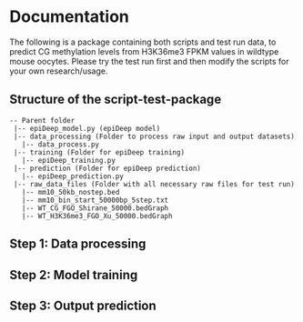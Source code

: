 # Documentation

The following is a package containing both scripts and test run data, to predict CG methylation levels from H3K36me3 FPKM values in wildtype mouse oocytes. Please try the test run first and then modify the scripts for your own research/usage.

## Structure of the script-test-package

```
-- Parent folder
 |-- epiDeep_model.py (epiDeep model)
 |-- data_processing (Folder to process raw input and output datasets)
   |-- data_process.py
 |-- training (Folder for epiDeep training)
   |-- epiDeep_training.py 
 |-- prediction (Folder for epiDeep prediction)
   |-- epiDeep_prediction.py
 |-- raw_data_files (Folder with all necessary raw files for test run)
   |-- mm10_50kb_nostep.bed
   |-- mm10_bin_start_50000bp_5step.txt
   |-- WT_CG_FGO_Shirane_50000.bedGraph
   |-- WT_H3K36me3_FGO_Xu_50000.bedGraph
```

## Step 1: Data processing

## Step 2: Model training

## Step 3: Output prediction

